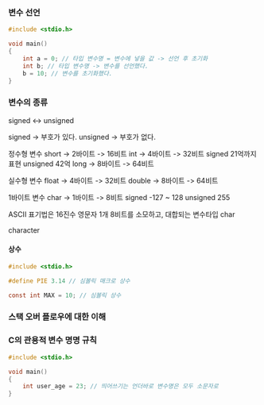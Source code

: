 ### 변수 선언

```c
#include <stdio.h>

void main()
{
    int a = 0; // 타입 변수명 = 변수에 넣을 값 -> 선언 후 초기화
    int b; // 타입 변수명 -> 변수를 선언했다.
    b = 10; // 변수를 초기화했다.
}
```

### 변수의 종류

signed <-> unsigned

signed -> 부호가 있다.
unsigned -> 부호가 없다.

정수형 변수
short -> 2바이트 -> 16비트
int -> 4바이트 -> 32비트 signed 21억까지 표현 unsigned 42억
long -> 8바이트 -> 64비트

실수형 변수
float -> 4바이트 -> 32비트
double -> 8바이트 -> 64비트

1바이트 변수
char -> 1바이트 -> 8비트
signed -127 ~ 128
unsigned 255

ASCII 표기법은 16진수
영문자 1개 8비트를 소모하고, 대합되는 변수타입 char

character

#### 상수
```c
#include <stdio.h>

#define PIE 3.14 // 심볼릭 매크로 상수

const int MAX = 10; // 심볼릭 상수
```



### 스택 오버 플로우에 대한 이해


### C의 관용적 변수 명명 규칙

```c
#include <stdio.h>

void main()
{
    int user_age = 23; // 띄어쓰기는 언더바로 변수명은 모두 소문자로
}
```